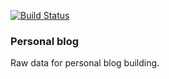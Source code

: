 [![Build Status](https://travis-ci.com/sorrowless/blog_sbog_ru.svg?branch=master)](https://travis-ci.com/sorrowless/blog_sbog_ru)

### Personal blog

Raw data for personal blog building.
